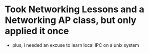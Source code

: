 
# Took Networking Lessons and a Networking AP class, but only applied it once
* plus, i needed an excuse to learn local IPC on a unix system
